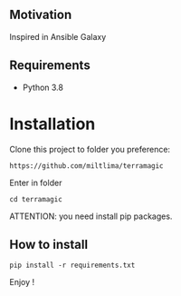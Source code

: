 
## Motivation 

Inspired in Ansible Galaxy 

## Requirements 

- Python 3.8

# Installation

Clone this project to folder you preference:

``` 
https://github.com/miltlima/terramagic
``` 


Enter in folder 

` cd terramagic ` 

ATTENTION: you need install pip packages.

## How to install 

```
pip install -r requirements.txt
```

Enjoy !